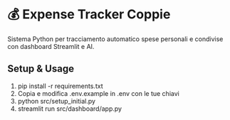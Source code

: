 # 💰 Expense Tracker Coppie

Sistema Python per tracciamento automatico spese personali e condivise con dashboard Streamlit e AI.

## Setup & Usage

1. pip install -r requirements.txt
2. Copia e modifica .env.example in .env con le tue chiavi
3. python src/setup_initial.py
4. streamlit run src/dashboard/app.py

